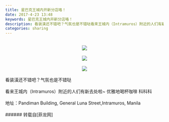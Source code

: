 ```yaml
---
title: 星巴克王城内开新分店咯！
date: 2017-4-23 13:48
keywords: 星巴克王城内开新分店咯！
description: 看装潢还不错吧？气氛也是不错哒看来王城内（Intramuros）附近的人们有新去处啦~ 优雅地喝杯咖啡 科科科地址：Pandiman Building, General Luna Street,Intramuros, Manila
categories: sharing
---
```

<td class="t_f" id="postmessage_725343">

<br/>
<div align="center">

<img aid="536334" data-cf-modified-3f8a0380d49b789a10eb9a0d-="" file="data/attachment/forum/201704/23/134652nay09caqkacm9c0z.jpg.thumb.jpg" id="aimg_536334" inpost="1" onclick="" onmouseover="" src="http://www.flw.ph/data/attachment/forum/201704/23/134652nay09caqkacm9c0z.jpg" style="cursor:pointer" zoomfile="data/attachment/forum/201704/23/134652nay09caqkacm9c0z.jpg"/>


<br/>
<br/>

<img aid="536335" data-cf-modified-3f8a0380d49b789a10eb9a0d-="" file="data/attachment/forum/201704/23/134653q49ytr84yv4y8oir.jpg.thumb.jpg" id="aimg_536335" inpost="1" onclick="" onmouseover="" src="http://www.flw.ph/data/attachment/forum/201704/23/134653q49ytr84yv4y8oir.jpg" style="cursor:pointer" zoomfile="data/attachment/forum/201704/23/134653q49ytr84yv4y8oir.jpg"/>


<br/>
<br/>

<img aid="536336" data-cf-modified-3f8a0380d49b789a10eb9a0d-="" file="data/attachment/forum/201704/23/134655qkbp1jo7byp62v41.jpg.thumb.jpg" id="aimg_536336" inpost="1" onclick="" onmouseover="" src="http://www.flw.ph/data/attachment/forum/201704/23/134655qkbp1jo7byp62v41.jpg" style="cursor:pointer" zoomfile="data/attachment/forum/201704/23/134655qkbp1jo7byp62v41.jpg"/>


</div><br/>
看装潢还不错吧？气氛也是不错哒<br/>
<br/>
看来王城内（Intramuros）附近的人们有新去处啦~ 优雅地喝杯咖啡 科科科<br/>
<br/>
地址：Pandiman Building, General Luna Street,Intramuros, Manila<br/>
<br/>
</td>
###### 转载自[菲龙网]